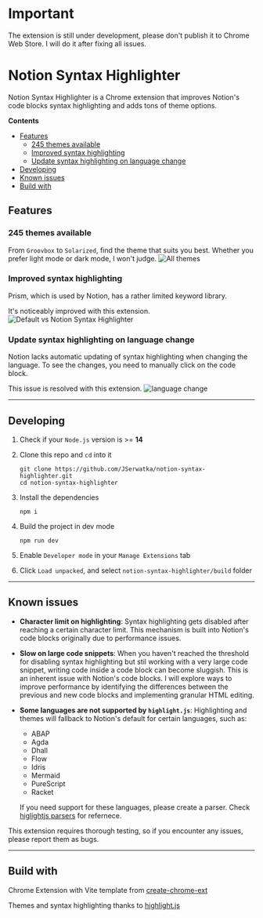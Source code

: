 # Important

The extension is still under development, please don't publish it to Chrome Web Store. I will do it after fixing all issues.

# Notion Syntax Highlighter

Notion Syntax Highlighter is a Chrome extension that improves Notion's code blocks syntax highlighting and adds tons of theme options.

**Contents**

- [Features](#features)
  - [245 themes available](#245-themes-available)
  - [Improved syntax highlighting](#improved-syntax-highlighting)
  - [Update syntax highlighting on language change](#update-syntax-highlighting-on-language-change)
- [Developing](#developing)
- [Known issues](#known-issues)
- [Build with](#build-with)

## Features

### **245 themes available**

From `Groovbox` to `Solarized`, find the theme that suits you best. Whether you prefer light mode or dark mode, I won't judge.
![All themes](https://github.com/JSerwatka/notion-syntax-highlighter/assets/33938646/71b6c8a7-c587-434e-b4b3-ab0514424001)

### **Improved syntax highlighting**

Prism, which is used by Notion, has a rather limited keyword library.

It's noticeably improved with this extension.
![Default vs Notion Syntax Highlighter](https://github.com/JSerwatka/notion-syntax-highlighter/assets/33938646/e9c43e31-7a94-41f8-bb12-f706ba144fcc)

### **Update syntax highlighting on language change**

Notion lacks automatic updating of syntax highlighting when changing the language. To see the changes, you need to manually click on the code block.

This issue is resolved with this extension.
![language change](https://github.com/JSerwatka/notion-syntax-highlighter/assets/33938646/0b0f8d66-e21e-44bf-8500-a6cfc22565ea)

---

## Developing

1. Check if your `Node.js` version is >= **14**
2. Clone this repo and `cd` into it
   ```shell
   git clone https://github.com/JSerwatka/notion-syntax-highlighter.git
   cd notion-syntax-highlighter
   ```
3. Install the dependencies
   ```shell
   npm i
   ```
4. Build the project in dev mode

   ```shell
   npm run dev
   ```

5. Enable `Developer mode` in your `Manage Extensions` tab
6. Click `Load unpacked`, and select `notion-syntax-highlighter/build` folder

---

## Known issues

- **Character limit on highlighting**: Syntax highlighting gets disabled after reaching a certain character limit. This mechanism is built into Notion's code blocks originally due to performance issues.
- **Slow on large code snippets**: When you haven't reached the threshold for disabling syntax highlighting but stil working with a very large code snippet, writing code inside a code block can become sluggish. This is an inherent issue with Notion's code blocks. I will explore ways to improve performance by identifying the differences between the previous and new code blocks and implementing granular HTML editing.
- **Some languages are not supported by `highlight.js`**: Highlighting and themes will fallback to Notion's default for certain languages, such as:

  - ABAP
  - Agda
  - Dhall
  - Flow
  - Idris
  - Mermaid
  - PureScript
  - Racket

  If you need support for these languages, please create a parser. Check [higlightjs parsers](https://github.com/highlightjs/highlight.js/tree/main/src/languages) for refernece.

This extension requires thorough testing, so if you encounter any issues, please report them as bugs.

---

## Build with

Chrome Extension with Vite template from [create-chrome-ext](https://github.com/guocaoyi/create-chrome-ext)

Themes and syntax highlighting thanks to [highlight.js](https://github.com/highlightjs/highlight.js)
